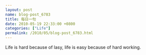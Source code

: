 ```yaml
---  
layout: post  
name: blog-post_6783  
title: 每日一句  
date: 2010-05-19 22:33:00 +0800  
categories: ["Life"]  
permalink: /2010/05/blog-post_6783.html  
---  
```

Life is hard because of lasy, life is easy because of hard working.
